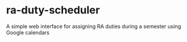 # ra-duty-scheduler
A simple web interface for assigning RA duties during a semester using Google calendars
